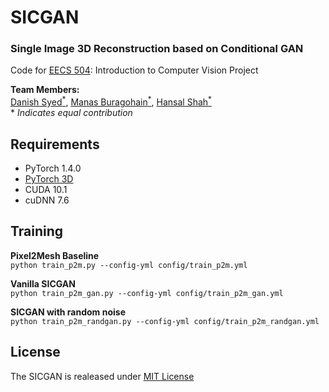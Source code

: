 # SICGAN  

### Single Image 3D Reconstruction based on Conditional GAN

Code for [EECS 504](https://web.eecs.umich.edu/~ahowens/eecs504/w20/): Introduction to Computer Vision Project  

**Team Members:**  
[Danish Syed<sup>*</sup>](https://github.com/dysdsyd), [Manas Buragohain<sup>*</sup>](https://github.com/manasjyoti97), [Hansal Shah<sup>*</sup>](https://github.com/hansalshah) \
\* _Indicates equal contribution_

## Requirements
- PyTorch 1.4.0
- [PyTorch 3D](https://github.com/facebookresearch/pytorch3d) 
- CUDA 10.1
- cuDNN 7.6

## Training

**Pixel2Mesh Baseline**  
`python train_p2m.py --config-yml config/train_p2m.yml`

**Vanilla SICGAN**  
`python train_p2m_gan.py --config-yml config/train_p2m_gan.yml`

**SICGAN with random noise**  
`python train_p2m_randgan.py --config-yml config/train_p2m_randgan.yml`

## License
The SICGAN is realeased under [MIT License](https://github.com/dysdsyd/SICGAN/blob/master/LICENSE)
